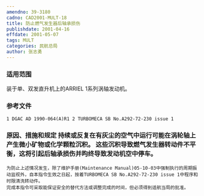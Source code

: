 ```yaml
---
amendno: 39-3180
cadno: CAD2001-MULT-18
title: 防止燃气发生器后轴承损伤
publishdate: 2001-04-16
effdate: 2001-05-07
tags: MULT
categories: 民航总局
author: 张志勇
---
```


### 适用范围 
装于单、双发直升机上的ARRIEL 1系列涡轴发动机。

<!--more-->
### 参考文件
    1 DGAC AD 1990-064(A)R1 2 TURBOMECA SB No.A292-72-230 issue 1 

### 原因、措施和规定 持续或反复在有灰尘的空气中运行可能在涡轮轴上产生微小矿物或化学颗粒沉积。     这些沉积导致燃气发生器转动件不平衡，这将引起后轴承损伤并昀终导致发动机空中停车。 
    为防止上述情况发生，除了维护手册(Maintenance Manual)05-10-03中强制执行的周期振动监视外，自本指令生效之日起，按着TURBOMECA SB No.A292-72-230 issue 1中程序和时限清洗转动件。 
    完成本指令可采取能保证安全的替代方法或调整完成的时间，但必须得到适航当局的批准。
